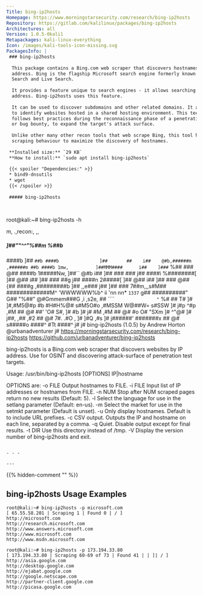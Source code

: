 ```yaml
---
Title: bing-ip2hosts
Homepage: https://www.morningstarsecurity.com/research/bing-ip2hosts
Repository: https://gitlab.com/kalilinux/packages/bing-ip2hosts
Architectures: all
Version: 1.0.5-0kali1
Metapackages: kali-linux-everything 
Icon: /images/kali-tools-icon-missing.svg
PackagesInfo: |
 ### bing-ip2hosts
 
  This package contains a Bing.com web scraper that discovers hostnames by IP
  address. Bing is the flagship Microsoft search engine formerly known as MSN
  Search and Live Search.
   
  It provides a feature unique to search engines - it allows searching by IP
  address. Bing-ip2hosts uses this feature.
   
  It can be used to discover subdomains and other related domains. It also helps
  to identify websites hosted in a shared hosting environment. This technique
  follows best practices during the reconnaissance phase of a penetration test
  or bug bounty, to expand the target's attack surface.
   
  Unlike other many other recon tools that web scrape Bing, this tool has smart
  scraping behaviour to maximize the discovery of hostnames.
 
 **Installed size:** `29 KB`  
 **How to install:** `sudo apt install bing-ip2hosts`  
 
 {{< spoiler "Dependencies:" >}}
 * bind9-dnsutils
 * wget
 {{< /spoiler >}}
 
 ##### bing-ip2hosts
 
 
 ```
 root@kali:~# bing-ip2hosts -h
 
   m,                   .,recon:,        ,,
   #####               ]##""^^"%##m    %##b
   ####b               ]##      `##b
   ####b               ]##       ##    i##    @#b,######m       ,######m ##b
   ####b 1mw,          ]##MMM####      i##    ]###`    %##     ###`    `@##
   ####b  1#####Nw,    ]##``    @#b    i##    ]##       ###   ###       j##
   ####i   %########[  ]##       @##   i##    ]##       ###   ##g       j##
   ####n      2#####[  ]##      @##    i##    ]##       ###   @##       {##
   ####g  ,#########b  ]##   ,,e###    j##    ]##       ###    7##m,,,s#M##
   #############M^     'WWWWWW%b^       ii    'nn       nn*      `1337` g##
   ##########"                                                          G##
     "%##"                                                     @#Gmmem###G
   ,i                ,s2e,     ##                                  ````
    `               "`   %#    ##                             T#
   ]#   ]#,#M5@#p         #b   #H#H%@#     s#M5O#o   ,#MSSM  W@##W=  s#SSW
   ]#   j#p    ^#p      ,#M    ##    @#   ##'   'O#  S#,      ]#     #b
   ]#   j#      #M    ,#M      ##    @#   #o     O#    "SXm   ]#      ^"@#
   ]#   j##,  ,##   ,#2        ##    @#   7#.   .#O  ,   ]#   ]#Q       ,#s
   ]#   j######'    #######x   ##    @#    s#####o    ####^    #Tt    ####^
        j#
        j#          bing-ip2hosts (1.0.5) by Andrew Horton @urbanadventurer
        j#          https://morningstarsecurity.com/research/bing-ip2hosts
                    https://github.com/urbanadventurer/bing-ip2hosts
 
 bing-ip2hosts is a Bing.com web scraper that discovers websites by IP address.
 Use for OSINT and discovering attack-surface of penetration test targets.
 
 Usage: /usr/bin/bing-ip2hosts [OPTIONS] IP|hostname
 
 OPTIONS are:
 -o FILE	Output hostnames to FILE.
 -i FILE	Input list of IP addresses or hostnames from FILE.
 -n NUM	Stop after NUM scraped pages return no new results (Default: 5).
 -l	Select the language for use in the setlang parameter (Default: en-us).
 -m	Select the market for use in the setmkt parameter (Default is unset).
 -u	Only display hostnames. Default is to include URL prefixes.
 -c	CSV output. Outputs the IP and hostname on each line, separated by a comma.
 -q	Quiet. Disable output except for final results.
 -t DIR	Use this directory instead of /tmp.
 -V	Display the version number of bing-ip2hosts and exit.
 
 ```
 
 - - -
 
---
```

{{% hidden-comment "<!--Do not edit anything above this line-->" %}}

## bing-ip2hosts Usage Examples

```
root@kali:~# bing-ip2hosts -p microsoft.com
[ 65.55.58.201 | Scraping 1 | Found 0 | / ]
http://microsoft.com
http://research.microsoft.com
http://www.answers.microsoft.com
http://www.microsoft.com
http://www.msdn.microsoft.com
```

```
root@kali:~# bing-ip2hosts -p 173.194.33.80
[ 173.194.33.80 | Scraping 60-69 of 73 | Found 41 | | ]| / ]
http://asia.google.com
http://desktop.google.com
http://ejabat.google.com
http://google.netscape.com
http://partner-client.google.com
http://picasa.google.com
```
